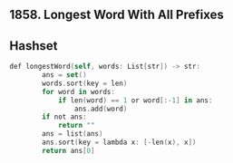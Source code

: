 ## 1858. Longest Word With All Prefixes
## Hashset

```swift
def longestWord(self, words: List[str]) -> str:
        ans = set()
        words.sort(key = len)
        for word in words:
            if len(word) == 1 or word[:-1] in ans:
                ans.add(word)
        if not ans:
            return ""
        ans = list(ans)
        ans.sort(key = lambda x: [-len(x), x])
        return ans[0]
```
